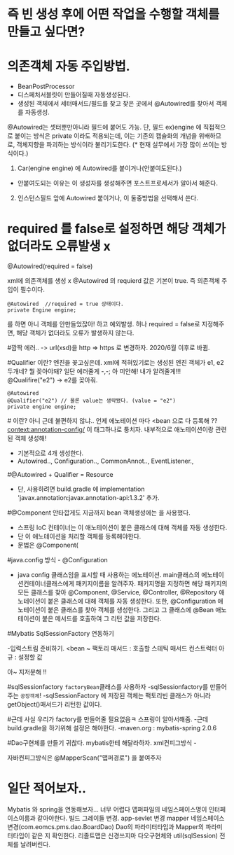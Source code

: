 # 즉 빈 생성 후에 어떤 작업을 수행할 객체를 만들고 싶다면?

# 의존객체 자동 주입방법.
 - BeanPostProcessor  
 - 디스페처서블릿이 만들어질때 자동생성된다.
 - 생성된 객체에서 세터매서드/필드를 찾고 찾은 곳에서 @Autowired를 찾아서 객체를 자동생성.
 
 @Autowired는 셋터뿐만아니라 필드에 붙어도 가능.
 단, 필드 ex)engine 에 직접적으로 붙이는 방식은 private 이라도 적용되는데,
 이는 기존의 캡슐화의 개념을 위배하므로, 객체지향을 파괴하는 방식이라 불리기도한다.
 (* 현재 실무에서 가장 많이 쓰이는 방식이다.)
 
 1. Car(engine engine) 에 Autowired를 붙이거나(안붙여도된다.)
  - 안붙여도되는 이유는 이 생성자를 생성해주면 포스트프로세서가 알아서 해준다.
 2. 인스턴스필드 앞에 Autowired 붙이거나,
 이 둘중방법을 선택해서 쓴다.
 
# required 를 false로 설정하면 해당 객체가 없더라도 오류발생 x
@Autowired(required = false)

xml에 의존객체를 생성 x
@Autowired 의 requierd 값은 기본이 true.
즉 의존객체 주입이 필수이다.
```
@Autowired  //required = true 상태이다.
private Engine engine;
```
를 하면 아니 객체를 안만들었잖아! 하고 예외발생.
허나 required = false로 지정해주면, 해당 객체가 없더라도 오류가 발생하지 않는다.

#깜짝 에러.. -> url(xsd)을 http => https 로 변경하자. 2020/6월 이후로 바뀜.

#Qualifier 이란?
엔진을 꽂고싶은데. xml에 적혀있기로는 생성된 엔진 객체가 e1, e2 두개네? 뭘 꽂아야돼? 일단 에러줄게 -,-;
아 미안해! 내가 알려줄게!!! @Qualifire("e2") -> e2를 꽂아줘.
```
@Autowired
@Qualifier("e2") // 물론 value는 생략됐다. (value = "e2")
private engine engine;
```

#<annotation-config> 이란?
아니 근데 불편하지 않냐.. 언제 에노테이션 마다 <bean 으로 다 등록해 ??
<context:annotation-config/> 이 태그하나로 퉁치자.
내부적으로 애노테이션이랑 관련된 객체 생성해!
- 기본적으로 4개 생성한다.
- Autowired.., Configuration.., CommonAnnot.., EventListener.,

#@Autowired + Qualifier = Resource
- 단, 사용하려면 
build.gradle 에 implementation 'javax.annotation:javax.annotation-api:1.3.2' 추가.

#@Component
안타깝게도 지금까지 bean 객체생성에는 <bean id="" class=""/> 을 사용했다.

- 스프링 IoC 컨테이너는 이 애노테이션이 붙은 클래스에 대해 객체를 자동 생성한다.
- 단 이 애노테이션을 처리할 객체를 등록해야한다.
- 문법은 @Component(

#java.config 방식 - @Configuration
- java config 클래스임을 표시할 때 사용하는 에노테이션.
main클래스의 에노테이션컨테이너클래스에게 패키지이름을 알려주자.
패키지명을 지정하면 해당 패키지의 모든 클래스를 찾아
@Component, @Service, @Controller, @Repository
애노테이션이 붙은 클래스에 대해 객체를 자동 생성한다.
또한,
@Configuration 애노테이션이 붙은 클래스를 찾아 객체를 생성한다.
그리고 그 클래스에 @Bean 애노테이션이 붙은 메서드를 호출하여
그 리턴 값을 저장한다.

#Mybatis SqlSessionFactory 연동하기

-입력스트림 준비하기.
<bean ~
팩토리 매서드 : 호출할 스테틱 매서드
컨스트럭터 아규 : 설정할 값

아~ 지저분해 !!

#sqlSessionfactory `factoryBean`클래스를 사용하자
-sqlSessionfactory를 만들어주는 `공장객체`!
-sqlSessionFactory 에 저장된 객체는 팩토리빈 클래스가 아니라 getObject()매서드가 리턴한 값이다.

#근데 사실 우리가 factory를 만들어줄 필요없음ㅋ 스프링이 알아서해줌.
-근데 build.gradle을 하기위해 설정은 해야한다.
-maven.org : mybatis-spring 2.0.6


#Dao구현체를 만들기 귀찮다. mybatis한테 해달라하자.
xml컨피그방식 -




자바컨피그방식은 @MapperScan("맵퍼경로") 을 붙여주자

# 일단 적어보자..
Mybatis 와 spring을 연동해보자...
너무 어렵다
맵퍼파일의 네임스페이스명이 인터페이스이름과 같아야한다.
빌드 그레이들 변경.
app-sevlet 변경
mapper 네임스페이스 변경(com.eomcs.pms.dao.BoardDao)
Dao의 파라미터타입과 Mapper의 파라미터타입이 같은 지 확인한다. 리졸트맵은 신경쓰지마
다오구현체와 util(sqlSession) 전체를 날려버린다.
